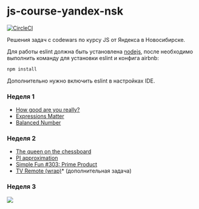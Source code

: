 # js-course-yandex-nsk

[![CircleCI](https://circleci.com/gh/noveogroup-amorgunov/js-course-yandex-nsk.svg?style=svg)](https://circleci.com/gh/noveogroup-amorgunov/js-course-yandex-nsk)

Решения задач с codewars по курсу JS от Яндекса в Новосибирске.

Для работы eslint должна быть установлена [nodejs](https://nodejs.org/en/),
после необходимо выполнить команду для установки eslint и конфига airbnb:

```bash
npm install
```

Дополнительно нужно включить eslint в настройках IDE.

### Неделя 1

- [How good are you really?](https://www.codewars.com/kata/5601409514fc93442500010b)
- [Expressions Matter](https://www.codewars.com/kata/5ae62fcf252e66d44d00008e)
- [Balanced Number](https://www.codewars.com/kata/5a4e3782880385ba68000018)

### Неделя 2

- [The queen on the chessboard](https://www.codewars.com/kata/5aa1031a7c7a532be30000e5)
- [PI approximation](https://www.codewars.com/kata/550527b108b86f700000073f)
- [Simple Fun #303: Prime Product](https://www.codewars.com/kata/592538b3071ba54511000219)
- [TV Remote (wrap)](https://www.codewars.com/kata/5b2c2c95b6989da552000120)* (дополнительная задача)

### Неделя 3

![](https://media3.giphy.com/media/CjmvTCZf2U3p09Cn0h/giphy.gif?cid=790b7611b1ec880e8626f2e0ffd0f0e31dd293ca181f903d&rid=giphy.gif)
